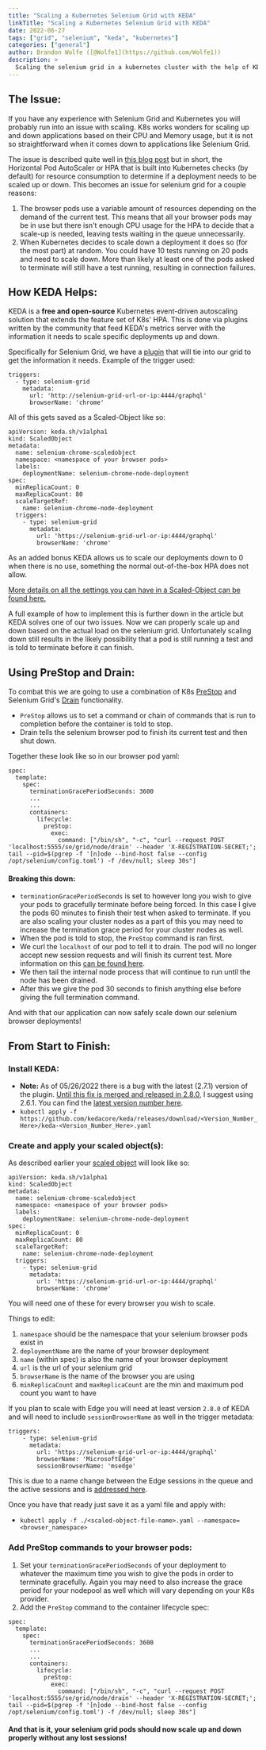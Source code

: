 ```yaml
---
title: "Scaling a Kubernetes Selenium Grid with KEDA"
linkTitle: "Scaling a Kubernetes Selenium Grid with KEDA"
date: 2022-06-27
tags: ["grid", "selenium", "keda", "kubernetes"]
categories: ["general"]
author: Brandon Wolfe ([@Wolfe1](https://github.com/Wolfe1))
description: >
  Scaling the selenium grid in a kubernetes cluster with the help of KEDA
---
```


## The Issue:

If you have any experience with Selenium Grid and Kubernetes you will probably run into an issue with scaling. K8s works wonders for scaling up and down applications based on their CPU and Memory usage, but it is not so straightforward when it comes down to applications like Selenium Grid.

The issue is described quite well in [this blog post](https://sahajamit.medium.com/spinning-up-your-own-auto-scalable-selenium-grid-in-kubernetes-part-2-15b11f228ed8) but in short, the Horizontal Pod AutoScaler or HPA that is built into Kubernetes checks (by default) for resource consumption to determine if a deployment needs to be scaled up or down. This becomes an issue for selenium grid for a couple reasons:

1. The browser pods use a variable amount of resources depending on the demand of the current test. This means that all your browser pods may be in use but there isn't enough CPU usage for the HPA to decide that a scale-up is needed, leaving tests waiting in the queue unnecessarily.
2. When Kubernetes decides to scale down a deployment it does so (for the most part) at random. You could have 10 tests running on 20 pods and need to scale down. More than likely at least one of the pods asked to terminate will still have a test running, resulting in connection failures.

## How KEDA Helps:

KEDA is a **free and open-source** Kubernetes event-driven autoscaling solution that extends the feature set of K8s' HPA. This is done via plugins written by the community that feed KEDA's metrics server with the information it needs to scale specific deployments up and down.

Specifically for Selenium Grid, we have a [plugin](https://keda.sh/docs/2.7/scalers/selenium-grid-scaler/) that will tie into our grid to get the information it needs. Example of the trigger used:

```
triggers:
  - type: selenium-grid
    metadata:
      url: 'http://selenium-grid-url-or-ip:4444/graphql'
      browserName: 'chrome'
```

All of this gets saved as a Scaled-Object like so:

```
apiVersion: keda.sh/v1alpha1
kind: ScaledObject
metadata:
  name: selenium-chrome-scaledobject
  namespace: <namespace of your browser pods>
  labels:
    deploymentName: selenium-chrome-node-deployment
spec:
  minReplicaCount: 0
  maxReplicaCount: 80
  scaleTargetRef:
    name: selenium-chrome-node-deployment
  triggers:
    - type: selenium-grid
      metadata:
        url: 'https://selenium-grid-url-or-ip:4444/graphql'
        browserName: 'chrome'
```
As an added bonus KEDA allows us to scale our deployments down to 0 when there is no use, something the normal out-of-the-box HPA does not allow.

[More details on all the settings you can have in a Scaled-Object can be found here.](https://keda.sh/docs/2.7/concepts/scaling-deployments/)

A full example of how to implement this is further down in the article but KEDA solves one of our two issues. Now we can properly scale up and down based on the actual load on the selenium grid. Unfortunately scaling down still results in the likely possibility that a pod is still running a test and is told to terminate before it can finish.

## Using PreStop and Drain:

To combat this we are going to use a combination of K8s [PreStop](https://kubernetes.io/docs/concepts/containers/container-lifecycle-hooks/#container-hooks) and Selenium Grid's [Drain](https://www.selenium.dev/documentation/grid/advanced_features/endpoints/#drain-node) functionality.

- `PreStop` allows us to set a command or chain of commands that is run to completion before the container is told to stop.
- Drain tells the selenium browser pod to finish its current test and then shut down.

Together these look like so in our browser pod yaml:
```
spec:
  template:
    spec:
      terminationGracePeriodSeconds: 3600
      ...
      ...
      containers:
        lifecycle:
          preStop:
            exec:
              command: ["/bin/sh", "-c", "curl --request POST 'localhost:5555/se/grid/node/drain' --header 'X-REGISTRATION-SECRET;'; tail --pid=$(pgrep -f '[n]ode --bind-host false --config /opt/selenium/config.toml') -f /dev/null; sleep 30s"]
```
#### Breaking this down:

- `terminationGracePeriodSeconds` is set to however long you wish to give your pods to gracefully terminate before being forced. In this case I give the pods 60 minutes to finish their test when asked to terminate. If you are also scaling your cluster nodes as a part of this you may need to increase the termination grace period for your cluster nodes as well.
- When the pod is told to stop, the `PreStop` command is ran first.
- We curl the `localhost` of our pod to tell it to drain. The pod will no longer accept new session requests and will finish its current test. More information on this [can be found here](https://www.selenium.dev/documentation/grid/advanced_features/endpoints/#drain).
- We then tail the internal node process that will continue to run until the node has been drained.
- After this we give the pod 30 seconds to finish anything else before giving the full termination command.

And with that our application can now safely scale down our selenium browser deployments!

## From Start to Finish:

### Install KEDA:

- **Note:** As of 05/26/2022 there is a bug with the latest (2.7.1) version of the plugin. [Until this fix is merged and released in 2.8.0](https://github.com/kedacore/keda/pull/3062), I suggest using 2.6.1. You can find the [latest version number here](https://keda.sh/docs/2.7/scalers/selenium-grid-scaler/).
- ```kubectl apply -f https://github.com/kedacore/keda/releases/download/<Version_Number_Here>/keda-<Version_Number_Here>.yaml```

### Create and apply your scaled object(s):

As described earlier your [scaled object](https://keda.sh/docs/2.7/scalers/selenium-grid-scaler/) will look like so:
```
apiVersion: keda.sh/v1alpha1
kind: ScaledObject
metadata:
  name: selenium-chrome-scaledobject
  namespace: <namespace of your browser pods>
  labels:
    deploymentName: selenium-chrome-node-deployment
spec:
  minReplicaCount: 0
  maxReplicaCount: 80
  scaleTargetRef:
    name: selenium-chrome-node-deployment
  triggers:
    - type: selenium-grid
      metadata:
        url: 'https://selenium-grid-url-or-ip:4444/graphql'
        browserName: 'chrome'
```
You will need one of these for every browser you wish to scale.

Things to edit:

1. `namespace` should be the namespace that your selenium browser pods exist in
2. `deploymentName` are the name of your browser deployment
3. `name` (within spec) is also the name of your browser deployment
4. `url` is the url of your selenium grid
5. `browserName` is the name of the browser you are using
6. `minReplicaCount` and `maxReplicaCount` are the min and maximum pod count you want to have

If you plan to scale with Edge you will need at least version `2.8.0` of KEDA and will need to include `sessionBrowserName` as well in the trigger metadata:

```
triggers:
    - type: selenium-grid
      metadata:
        url: 'https://selenium-grid-url-or-ip:4444/graphql'
        browserName: 'MicrosoftEdge'
        sessionBrowserName: 'msedge'
```

This is due to a name change between the Edge sessions in the queue and the active sessions and is [addressed here](https://github.com/kedacore/keda/pull/3062).

Once you have that ready just save it as a yaml file and apply with:
- `kubectl apply -f ./<scaled-object-file-name>.yaml --namespace=<browser_namespace>`

### Add PreStop commands to your browser pods:

1. Set your `terminationGracePeriodSeconds` of your deployment to whatever the maximum time you wish to give the pods in order to terminate gracefully. Again you may need to also increase the grace period for your nodepool as well which will vary depending on your K8s provider.
2. Add the `PreStop` command to the container lifecycle spec:

```
spec:
  template:
    spec:
      terminationGracePeriodSeconds: 3600
      ...
      ...
      containers:
        lifecycle:
          preStop:
            exec:
              command: ["/bin/sh", "-c", "curl --request POST 'localhost:5555/se/grid/node/drain' --header 'X-REGISTRATION-SECRET;'; tail --pid=$(pgrep -f '[n]ode --bind-host false --config /opt/selenium/config.toml') -f /dev/null; sleep 30s"]
```

#### And that is it, your selenium grid pods should now scale up and down properly without any lost sessions!